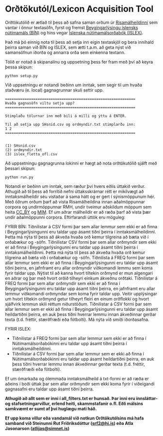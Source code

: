 # Orðtökutól/Lexicon Acquisition Tool

Orðtökutólið er ætlað til þess að safna saman orðum úr [Risamálheildinni](https://malheildir.arnastofnun.is/) sem vantar í önnur textasöfn, fyrst og fremst [Beygingarlýsingu íslensks nútímamáls (BÍN)](bin.arnastofnun.is/) og hins vegar [Íslenska nútímamálsorðabók (ISLEX)](https://islenskordabok.arnastofnun.is/).

Það má þó einnig nota til þess að setja inn eigin textaskjöl og bera innihald þeirra saman við BÍN og ISLEX, sem ætti t.a.m. að geta nýst við samansöfnun íðorða og annarra orða sem einkenna textann.

Tólið er notað á skipanalínu og uppsetning þess fer fram með því að keyra þessa skipun:

```
python setup.py
```

Við uppsetningu er notandi beðinn um inntak, sem segir til um hvaða staðværu (e. local) gagnagrunnar skuli settir upp.

```
============================================================
Hvaða gagnasöfn viltu setja upp?
============================================================

Stimplaðu tölurnar inn með bili á milli og ýttu á ENTER.

Til að setja upp SHsnid.csv og ordmyndir.txt stimplarðu inn:
1 2
============================================================


(1) SHsnid.csv
(2) ordmyndir.txt
(3) islex_fletta_ofl.csv
```

Að uppsetningu gagnagrunna lokinni er hægt að nota orðtökutólið sjálft með þessari skipun:

```
python run.py
```

Notandi er beðinn um inntak, sem ræður því hvers eðlis úttakið verður. Athugið að til þess að forritið nefni úttaksskrárnar rétt er mikilvægt að inntaksmálheildir séu vistaðar á sama hátt og er gert í sýnismöppunum hér. Með öðrum orðum þarf að vista Risamálheildina innan aðalmöppunnar corpora og undirmöppunnar RMH, undir tveimur aðskildum möppum sem heita [CC_BY](https://repository.clarin.is/repository/xmlui/handle/20.500.12537/33) og [MIM](https://repository.clarin.is/repository/xmlui/handle/20.500.12537/41). Ef um aðrar málheildir er að ræða þarf að vista þær undir aðalmöppunni corpora. Eftirfarandi úttök eru möguleg: 

FYRIR BÍN:
Tíðnilistar á CSV formi þar sem allar lemmur sem ekki er að finna í Beygingarlýsingunni eru taldar upp ásamt tíðni þeirra í inntaksmálheildinni. Þetta má nýta til þess að ákveða hvaða orð kemur tilgreina að bæta við í orðabækur og -söfn.
Tíðnilistar CSV formi þar sem allar orðmyndir sem ekki er að finna í Beygingarlýsingunni eru taldar upp ásamt tíðni þeirra í inntaksmálheildinni. Þetta má nýta til þess að ákveða hvaða orð kemur tilgreina að bæta við í orðabækur og -söfn.
Tíðnilista á FREQ formi þar sem allar lemmur sem ekki er að finna í Beygingarlýsingunni eru taldar upp ásamt tíðni þeirra, en jafnframt eru allar orðmyndir viðkomandi lemmu sem koma fyrir taldar upp. Nýtist til að kanna hvort tiltekin orðmynd er mun algengari en aðrar og þar með hvort orðið tilheyri einkum ákveðnu orðtaki.
Tíðnilistar á FREQ formi þar sem allar orðmyndir sem ekki er að finna í Beygingarlýsingunni eru taldar upp ásamt tíðni þeirra, en jafnframt eru allar lemmur viðkomandi orðmyndar sem koma fyrir taldar upp. Veitir upplýsingar um hvort tiltekin orðmynd getur tilheyrt fleiri en einum orðflokki og hvort sjálfvirk lemmun skili réttum niðurstöðum.
Tíðnilistar á CSV formi þar sem allar lemmur sem er ekki að finna í Beygingarlýsingunni eru taldar upp ásamt heildartíðni þeirra, en auk þess tíðni hverrar lemmu innan ákveðinnar gerðar texta (t.d. fréttir, stærðfræði eða fótbolti). Má nýta við smíði íðorðasafna. 

FYRIR ISLEX:
- Tíðnilistar á FREQ formi þar sem allar lemmur sem ekki er að finna í Nútímamálsorðabókinni eru taldar upp ásamt tíðni þeirra í inntaksmálheildinni. 
- Tíðnilistar á CSV formi þar sem allar lemmur sem er ekki að finna í Nútímamálsorðabókinni eru taldar upp ásamt heildartíðni þeirra, en auk þess tíðni hverrar lemmu innan ákveðinnar gerðar texta (t.d. fréttir, stærðfræði eða fótbolti). 

Ef um ómarkaða og ólemmaða inntaksmálheild á txt-formi er að ræða er aðeins í boði úttak þar sem allar orðmyndir sem ekki koma fyrir í viðeigandi gagnasafni eru taldar upp ásamt tíðni þeirra. 

__Athugið að allt sem er inni í all_filters.txt er hunsað. Þar inni eru innsláttar- og stafsetningarvillur, erlend heiti, skammstafanir o.fl. Eðli málsins samkvæmt er sumt af því huglægu mati háð.__

__Ef upp koma villur eða vandamál við notkun Orðtökutólsins má hafa samband við Steinunni Rut Friðriksdóttur (srf2@hi.is) eða Atla Jasonarson (atlijas@simnet.is)__ 
